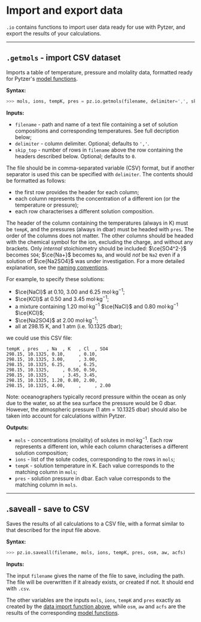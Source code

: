 <script type="text/x-mathjax-config">
MathJax.Hub.Config({tex2jax: {inlineMath: [['$','$'], ['\\(','\\)']]}});
MathJax.Ajax.config.path["mhchem"] =
  "https://cdnjs.cloudflare.com/ajax/libs/mathjax-mhchem/3.3.2";
MathJax.Hub.Config({TeX: {extensions: ["[mhchem]/mhchem.js"]}});
</script><script src='https://cdnjs.cloudflare.com/ajax/libs/mathjax/2.7.5/MathJax.js?config=TeX-MML-AM_CHTML' async></script>

# Import and export data

`.io` contains functions to import user data ready for use with Pytzer, and export the results of your calculations.

<hr />

## `.getmols` - import CSV dataset

Imports a table of temperature, pressure and molality data, formatted ready for Pytzer's [model functions](../model).

**Syntax:**

```python
>>> mols, ions, tempK, pres = pz.io.getmols(filename, delimiter=',', skip_top=0)
```

**Inputs:**

  * `filename` - path and name of a text file containing a set of solution compositions and corresponding temperatures. See full decription below;
  * `delimiter` - column delimiter. Optional; defaults to `','`.
  * `skip_top` - number of rows in `filename` above the row containing the headers described below. Optional; defaults to `0`.


The file should be in comma-separated variable (CSV) format, but if another separator is used this can be specified with `delimiter`. The contents should be formatted as follows:

  * the first row provides the header for each column;
  * each column represents the concentration of a different ion (or the temperature or pressure);
  * each row characterises a different solution composition.

The header of the column containing the temperatures (always in K) must be `tempK`, and the pressures (always in dbar) must be headed with `pres`. The order of the columns does not matter. The other columns should be headed with the chemical symbol for the ion, excluding the charge, and without any brackets. Only *internal* stoichiometry should be included: $\ce{SO4^2-}$ becomes `SO4`; $\ce{Na+}$ becomes `Na`, and would *not* be `Na2` even if a solution of $\ce{Na2SO4}$ was under investigation. For a more detailed explanation, see the [naming conventions](../../name-conventions).

For example, to specify these solutions:

  * $\ce{NaCl}$ at 0.10, 3.00 and 6.25 mol·kg<sup>−1</sup>;
  * $\ce{KCl}$ at 0.50 and 3.45 mol·kg<sup>−1</sup>;
  * a mixture containing 1.20 mol·kg<sup>−1</sup> $\ce{NaCl}$ and 0.80 mol·kg<sup>−1</sup> $\ce{KCl}$;
  * $\ce{Na2SO4}$ at 2.00 mol·kg<sup>−1</sup>;
  * all at 298.15 K, and 1 atm (i.e. 10.1325 dbar);

we could use this CSV file:

```text
tempK , pres   , Na  , K   , Cl  , SO4
298.15, 10.1325, 0.10,     , 0.10,
298.15, 10.1325, 3.00,     , 3.00,
298.15, 10.1325, 6.25,     , 6.25,
298.15, 10.1325,     , 0.50, 0.50,
298.15, 10.1325,     , 3.45, 3.45,
298.15, 10.1325, 1.20, 0.80, 2.00,
298.15, 10.1325, 4.00,     ,     , 2.00
```

Note: oceanographers typically record pressure within the ocean as only due to the water, so at the sea surface the pressure would be 0 dbar. However, the atmospheric pressure (1 atm = 10.1325 dbar) should also be taken into account for calculations within Pytzer.

**Outputs:**

  * `mols` - concentrations (molality) of solutes in mol·kg<sup>−1</sup>. Each row represents a different ion, while each column characterises a different solution composition;
  * `ions` - list of the solute codes, corresponding to the rows in <code>mols</code>;
  * `tempK` - solution temperature in K. Each value corresponds to the matching column in <code>mols</code>;
  * `pres` - solution pressure in dbar. Each value corresponds to the matching column in <code>mols</code>.

<hr />

## .saveall - save to CSV

Saves the results of all calculations to a CSV file, with a format similar to that described for the input file above.

**Syntax:**

```python
>>> pz.io.saveall(filename, mols, ions, tempK, pres, osm, aw, acfs)
```

**Inputs:**

The input `filename` gives the name of the file to save, including the path. The file will be overwritten if it already exists, or created if not. It should end with `.csv`.

The other variables are the inputs `mols`, `ions`, `tempK` and `pres` exactly as created by the [data import function above](#getmols-import-csv-dataset), while `osm`, `aw` and `acfs` are the results of the corresponding [model functions](../model).
